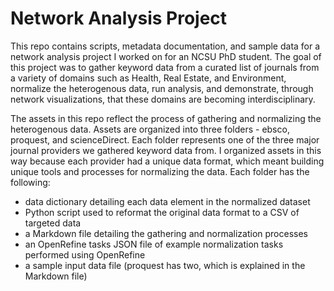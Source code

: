 # Network Analysis Project

This repo contains scripts, metadata documentation, and sample data for a network analysis project I worked on for an NCSU PhD student. The goal of this project was to gather keyword data from a curated list of journals from a variety of domains such as Health, Real Estate, and Environment, normalize the heterogenous data, run analysis, and demonstrate, through network visualizations, that these domains are becoming interdisciplinary.

The assets in this repo reflect the process of gathering and normalizing the heterogenous data. Assets are organized into three folders - ebsco, proquest, and scienceDirect. Each folder represents one of the three major journal providers we gathered keyword data from. I organized assets in this way because each provider had a unique data format, which meant building unique tools and processes for normalizing the data. Each folder has the following:

- data dictionary detailing each data element in the normalized dataset
- Python script used to reformat the original data format to a CSV of targeted data
- a Markdown file detailing the gathering and normalization processes
- an OpenRefine tasks JSON file of example normalization tasks performed using OpenRefine
- a sample input data file (proquest has two, which is explained in the Markdown file)
